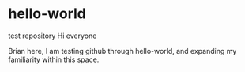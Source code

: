 # hello-world
test repository
Hi everyone

Brian here, I am testing github through hello-world, and expanding my familiarity within this space.
